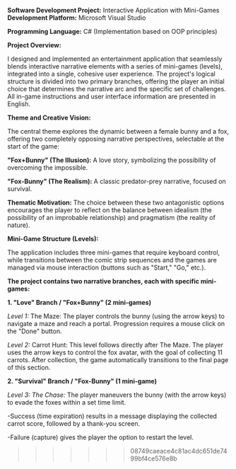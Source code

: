 **Software Development Project:** Interactive Application with Mini-Games
**Development Platform:** Microsoft Visual Studio

**Programming Language:** C# (Implementation based on OOP principles)

**Project Overview:**

I designed and implemented an entertainment application that seamlessly blends interactive narrative elements with a series of mini-games (levels), integrated into a single, cohesive user experience. The project's logical structure is divided into two primary branches, offering the player an initial choice that determines the narrative arc and the specific set of challenges. All in-game instructions and user interface information are presented in English.

**Theme and Creative Vision:**

The central theme explores the dynamic between a female bunny and a fox, offering two completely opposing narrative perspectives, selectable at the start of the game:

**"Fox+Bunny" (The Illusion):** A love story, symbolizing the possibility of overcoming the impossible.

**"Fox-Bunny" (The Realism):** A classic predator-prey narrative, focused on survival.

**Thematic Motivation:** The choice between these two antagonistic options encourages the player to reflect on the balance between idealism (the possibility of an improbable relationship) and pragmatism (the reality of nature).

**Mini-Game Structure (Levels):**

The application includes three mini-games that require keyboard control, while transitions between the comic strip sequences and the games are managed via mouse interaction (buttons such as "Start," "Go," etc.).

**The project contains two narrative branches, each with specific mini-games:**

**1. "Love" Branch / "Fox+Bunny" (2 mini-games)**

_Level 1:_ The Maze: The player controls the bunny (using the arrow keys) to navigate a maze and reach a portal. Progression requires a mouse click on the "Done" button.

_Level 2:_ Carrot Hunt: This level follows directly after The Maze. The player uses the arrow keys to control the fox avatar, with the goal of collecting 11 carrots. After collection, the game automatically transitions to the final page of this section.

**2. "Survival" Branch / "Fox-Bunny" (1 mini-game)**

_Level 3: The Chase:_ The player maneuvers the bunny (with the arrow keys) to evade the foxes within a set time limit.

-Success (time expiration) results in a message displaying the collected carrot score, followed by a thank-you screen.

-Failure (capture) gives the player the option to restart the level.
>>>>>>> 08749caeace4c81ac4dc651de7499bf4ce576e8b
